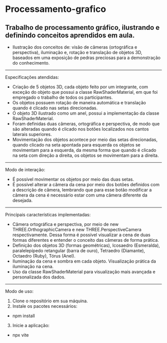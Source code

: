 # Processamento-grafico
Trabalho de processamento gráfico, ilustrando e definindo conceitos aprendidos em aula.
-----------------------------------------------------------------
- Ilustração dos conceitos de: visão de câmeras (ortográfica e perspectiva), iluminação e, rotação e translação de objetos 3D, baseados em uma exposição de pedras preciosas para a demonstração do conhecimento.
-----------------------------------------------------------------
Especificações atendidas:
- Criação de 5 objetos 3D, cada objeto feito por um integrante, com exceção do objeto que possui a classe RawShaderMaterial, em que foi empregado o trabalho de todos os participantes.
- Os objetos possuem rotação de maneira automática e translação quando é clicado nas setas direcionadas.
- O objeto 3D ilustrado como um anel, possui a implementação da classe RawShaderMaterial.
- Foram definidas duas câmeras, ortográfica e perspectiva, de modo que são alteradas quando é clicado nos botões localizados nos cantos laterais superiores.
- Movimentação dos objetos acontece por meio das setas direcionadas, quando clicado na seta apontada para esquerda os objetos se movimentam para a esquerda, da mesma forma que quando é clicado na seta com direção a direita, os objetos se movimentam para a direita. 
-----------------------------------------------------------------
Modo de interação:
- É possível movimentar os objetos por meio das duas setas.
- É possível alterar a câmera da cena por meio dos botões definidos com a descrição de câmera, lembrando que para esse botão modificar a câmera da cena é necessário estar com uma câmera diferente da desejada.
-----------------------------------------------------------------
Princípais características implementadas:
- Câmera ortográfica e perspectiva, por meio de new THREE.OrthographicCamera e new THREE.PerspectiveCamera respectivamente. Dessa forma é possível visualizar a cena de duas formas diferentes e entender o conceito das câmeras de forma prática.
- Definição dos objetos 3D (formas geométricas), Icosaedro (Esmeralda), paralelepípedo retangular (barra de ouro), Tetraedro (Diamante), Octaedro (Ruby), Tórus (Anel). 
- Iluminação da cena e sombra em cada objeto. Visualização prática da iluminação na cena.
- Uso da classe RawShaderMaterial para visualização mais avançada e personalizada dos dados.
-----------------------------------------------------------------
Modo de uso:
1. Clone o repositório em sua máquina.
2. Instale os pacotes necessários:
- npm install
3. Inicie a aplicação:
- npx vite
